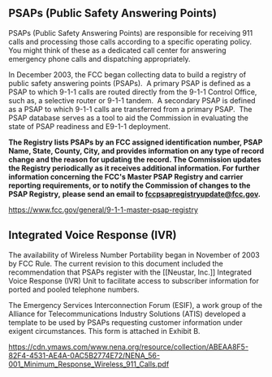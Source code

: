 ## PSAPs (Public Safety Answering Points)
PSAPs (Public Safety Answering Points) are responsible for receiving 911 calls and processing those calls according to a specific operating policy. You might think of these as a dedicated call center for answering emergency phone calls and dispatching appropriately.

In December 2003, the FCC began collecting data to build a registry of public safety answering points (PSAPs).  A primary PSAP is defined as a PSAP to which 9-1-1 calls are routed directly from the 9-1-1 Control Office, such as, a selective router or 9-1-1 tandem.  A secondary PSAP is defined as a PSAP to which 9-1-1 calls are transferred from a primary PSAP.  The PSAP database serves as a tool to aid the Commission in evaluating the state of PSAP readiness and E9-1-1 deployment.

****The Registry lists PSAPs by an FCC assigned identification number, PSAP Name, State, County, City, and provides information on any type of record change and the reason for updating the record. The Commission updates the Registry periodically as it receives additional information. For further information concerning the FCC's Master PSAP Registry and carrier reporting requirements, or to notify the Commission of changes to the PSAP Registry,**** **please send an email to [fccpsapregistryupdate@fcc.gov](mailto:fccpsapregistryupdate@fcc.gov).**

https://www.fcc.gov/general/9-1-1-master-psap-registry 

## Integrated Voice Response (IVR)
The availability of Wireless Number Portability began in November of 2003 by FCC Rule. The current revision to this document included the recommendation that PSAPs register with the [[Neustar, Inc.]] Integrated Voice Response (IVR) Unit to facilitate access to subscriber information for ported and pooled telephone numbers.

The Emergency Services Interconnection Forum (ESIF), a work group of the Alliance for Telecommunications Industry Solutions (ATIS) developed a template to be used by PSAPs requesting customer information under exigent circumstances. This form is attached in Exhibit B.

https://cdn.ymaws.com/www.nena.org/resource/collection/ABEAA8F5-82F4-4531-AE4A-0AC5B2774E72/NENA_56-001_Minimum_Response_Wireless_911_Calls.pdf

